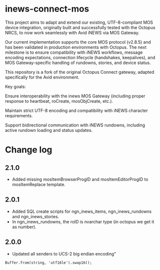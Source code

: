 # inews-connect-mos
This project aims to adapt and extend our existing, UTF-8-compliant MOS device integration, originally built and successfully tested with the Octopus NRCS, to now work seamlessly with Avid iNEWS via MOS Gateway.

Our current implementation supports the core MOS protocol (v2.8.5) and has been validated in production environments with Octopus. The next milestone is to ensure compatibility with iNEWS workflows, message encoding expectations, connection lifecycle (handshakes, keepalives), and MOS Gateway-specific handling of rundowns, stories, and device status.

This repository is a fork of the original Octopus Connect gateway, adapted specifically for the Avid environment.

Key goals:

Ensure interoperability with the inews MOS Gateway (including proper response to heartbeat, roCreate, mosObjCreate, etc.).

Maintain strict UTF-8 encoding and compatibility with iNEWS character requirements.

Support bidirectional communication with iNEWS rundowns, including active rundown loading and status updates.


# Change log

## 2.1.0

- Added missing mosItemBrowserProgID and mosItemEditorProgID to mosItemReplace template.

## 2.0.1

- Added SQL create scripts for ngn_inews_items, ngn_inews_rundowns and ngn_inews_stories.
- In ngn_inews_rundowns, the roID is nvarchar type (in octopus we get it as number).


## 2.0.0

- Updated all senders to UCS-2 big endian encoding"
```
Buffer.from(string, 'utf16le').swap16();
```

